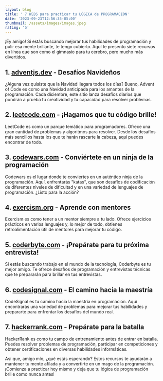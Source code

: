 ```yaml
---
layout: blog
title: ' 7 WEBS para practicar tu LÓGICA de PROGRAMACIÓN'
date: '2023-09-23T12:56:35-05:00'
thumbnail: /assets/images/images.jpeg
rating: '5'
---
```



¡Ey amigo! Si estás buscando mejorar tus habilidades de programación y pulir esa mente brillante, te tengo cubierto. Aquí te presento siete recursos en línea que son como el gimnasio para tu cerebro, pero mucho más divertidos.

## 1. [adventjs.dev](https://adventjs.dev) - Desafíos Navideños

¿Alguna vez quisiste que la Navidad llegara todos los días? Bueno, Advent of Code es como una Navidad anticipada para los amantes de la programación. Cada diciembre, este sitio lanza desafíos diarios que pondrán a prueba tu creatividad y tu capacidad para resolver problemas.

## 2. [leetcode.com](https://leetcode.com) - ¡Hagamos que tu código brille!

LeetCode es como un parque temático para programadores. Ofrece una gran cantidad de problemas y algoritmos para resolver. Desde los desafíos más sencillos hasta los que te harán rascarte la cabeza, aquí puedes encontrar de todo.

## 3. [codewars.com](https://www.codewars.com) - Conviértete en un ninja de la programación

Codewars es el lugar donde te conviertes en un auténtico ninja de la programación. Aquí, enfrentarás "katas", que son desafíos de codificación de diferentes niveles de dificultad y en una variedad de lenguajes de programación. ¿Listo para la acción?

## 4. [exercism.org](https://exercism.org) - Aprende con mentores

Exercism es como tener a un mentor siempre a tu lado. Ofrece ejercicios prácticos en varios lenguajes y, lo mejor de todo, obtienes retroalimentación útil de mentores para mejorar tu código.

## 5. [coderbyte.com](https://coderbyte.com) - ¡Prepárate para tu próxima entrevista!

Si estás buscando trabajo en el mundo de la tecnología, Coderbyte es tu mejor amigo. Te ofrece desafíos de programación y entrevistas técnicas que te prepararán para brillar en tus entrevistas.

## 6. [codesignal.com](https://codesignal.com) - El camino hacia la maestría

CodeSignal es tu camino hacia la maestría en programación. Aquí encontrarás una variedad de problemas para mejorar tus habilidades y prepararte para enfrentar los desafíos del mundo real.

## 7. [hackerrank.com](https://www.hackerrank.com) - Prepárate para la batalla

HackerRank es como tu campo de entrenamiento antes de entrar en batalla. Puedes resolver problemas de programación, participar en competiciones y obtener certificaciones en diversas habilidades informáticas.

Así que, amigo mío, ¿qué estás esperando? Estos recursos te ayudarán a mantener tu mente afilada y a convertirte en un mago de la programación. ¡Comienza a practicar hoy mismo y deja que tu lógica de programación brille como nunca antes!
